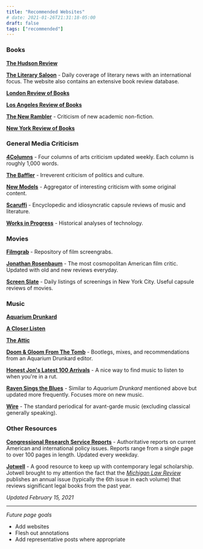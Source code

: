 ```yaml
---
title: "Recommended Websites"
# date: 2021-01-26T21:31:18-05:00
draft: false
tags: ["recommended"]
---
```


### Books
**[The Hudson Review](https://hudsonreview.com/)**

**[The Literary Saloon](https://www.complete-review.com/saloon/index.htm)** - Daily coverage of literary news with an international focus. The website also contains an extensive book review database.

**[London Review of Books](https://www.lrb.co.uk/)**

**[Los Angeles Review of Books](https://lareviewofbooks.org/)**

**[The New Rambler](https://newramblerreview.com/)** - Criticism of new academic non-fiction.

**[New York Review of Books](https://www.nybooks.com/)**

### General Media Criticism
**[4Columns](https://4columns.org/)** - Four columns of arts criticism updated weekly. Each column is roughly 1,000 words.

**[The Baffler](https://thebaffler.com/)** - Irreverent criticism of politics and culture.

**[New Models](https://newmodels.io)** - Aggregator of interesting criticism with some original content.

**[Scaruffi](https://scaruffi.com/)** - Encyclopedic and idiosyncratic capsule reviews of music and literature.

**[Works in Progress](https://worksinprogress.co/)** - Historical analyses of technology.
### Movies
**[Filmgrab](https://film-grab.com/)** - Repository of film screengrabs.

**[Jonathan Rosenbaum](https://www.jonathanrosenbaum.net/)** - The most cosmopolitan American film critic. Updated with old and new reviews everyday.

**[Screen Slate](https://www.screenslate.com/)** - Daily listings of screenings in New York City. Useful capsule reviews of movies.

### Music
**[Aquarium Drunkard](https://aquariumdrunkard.com)**

**[A Closer Listen](https://acloserlisten.com)**

**[The Attic](https://members.tripod.com/lysergia_2/AcidArchives/lamaAttic.htm)**

**[Doom & Gloom From The Tomb](https://doomandgloomfromthetomb.tumblr.com/)** - Bootlegs, mixes, and recommendations from an Aquarium Drunkard editor.

**[Honest Jon's Latest 100 Arrivals](https://honestjons.com/shop/Latest_100_arrivals)** - A nice way to find music to listen to when you're in a rut.

**[Raven Sings the Blues](http://www.ravensingstheblues.com/)** - Similar to *Aquarium Drunkard* mentioned above but updated more frequently. Focuses more on new music.

**[Wire](https://www.thewire.co.uk/)** - The standard periodical for avant-garde music (excluding classical generally speaking).

### Other Resources

**[Congressional Research Service Reports](https://crsreports.congress.gov/)** - Authoritative reports on current American and international policy issues. Reports range from a single page to over 100 pages in length. Updated every weekday.

**[Jotwell](https://jotwell.com/)** - A good resource to keep up with contemporary legal scholarship. Jotwell brought to my attention the fact that the *[Michigan Law Review](https://repository.law.umich.edu/mlr/)* publishes an annual issue (typically the 6th issue in each volume) that reviews significant legal books from the past year.

*Updated February 15, 2021*

***

*Future page goals*
  * Add websites
  * Flesh out annotations
  * Add representative posts where appropriate
